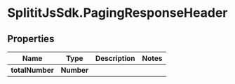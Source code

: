 # SplititJsSdk.PagingResponseHeader

## Properties

Name | Type | Description | Notes
------------ | ------------- | ------------- | -------------
**totalNumber** | **Number** |  | 


